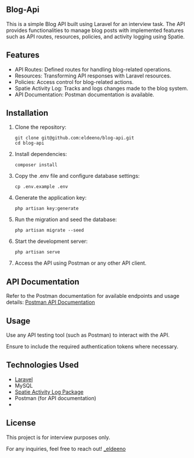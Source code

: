 ## Blog-Api

This is a simple Blog API built using Laravel for an interview task. The API provides functionalities to manage blog posts with implemented features such as API routes, resources, policies, and activity logging using Spatie.

## Features
- API Routes: Defined routes for handling blog-related operations.
- Resources: Transforming API responses with Laravel resources.
- Policies: Access control for blog-related actions.
- Spatie Activity Log: Tracks and logs changes made to the blog system.
- API Documentation: Postman documentation is available.

## Installation
1. Clone the repository: 

    ```
    git clone git@github.com:eldeeno/blog-api.git
    cd blog-api
    ```
2. Install dependencies:

   ``composer install``
3. Copy the .env file and configure database settings:

    ``cp .env.example .env``
4. Generate the application key:

    ``php artisan key:generate``
4. Run the migration and seed the database:

    ``php artisan migrate --seed``
5. Start the development server:

    ``php artisan serve``
6. Access the API using Postman or any other API client.

## API Documentation

Refer to the Postman documentation for available endpoints and usage details:
[Postman API Documentation](Blog-Apis.postman_collection.json)

## Usage

Use any API testing tool (such as Postman) to interact with the API.

Ensure to include the required authentication tokens where necessary.

## Technologies Used

- [Laravel](www.laravel.com)
- MySQL
- [Spatie Activity Log Package](https://spatie.be/docs/laravel-activitylog/v4/introduction)
- Postman (for API documentation)
- 
## License
This project is for interview purposes only.

For any inquiries, feel free to reach out! [_eldeeno](https://twitter.com/_eldeeno)

